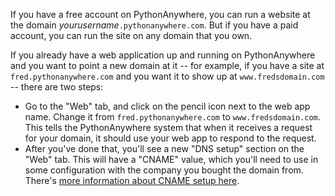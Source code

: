 
<!--
.. title: Using a new domain for existing webapp
.. slug: UsingANewDomainForExistingWebApp
.. date: 2015-05-13 14:35:28 UTC+01:00
.. tags:
.. category:
.. link:
.. description:
.. type: text
-->

If you have a free account on PythonAnywhere, you can run a website at the
domain *yourusername*`.pythonanywhere.com`.  But if you have a paid account,
you can run the site on any domain that you own.

If you already have a web application up and running on PythonAnywhere and you
want to point a new domain at it -- for example, if you have a site at
`fred.pythonanywhere.com` and you want it to show up at `www.fredsdomain.com` --
there are two steps:

 * Go to the "Web" tab, and click on the pencil icon next to the web app name.
   Change it from `fred.pythonanywhere.com` to `www.fredsdomain.com`.  This
   tells the PythonAnywhere system that when it receives a request for your
   domain, it should use your web app to respond to the request.
 * After you've done that, you'll see a new "DNS setup" section on the "Web"
   tab.  This will have a "CNAME" value, which you'll need to use in some
   configuration with the company you bought the domain from.  There's
   [more information about CNAME setup here](/pages/OwnDomains#configuring-the-domain-at-the-domain-registrar).
